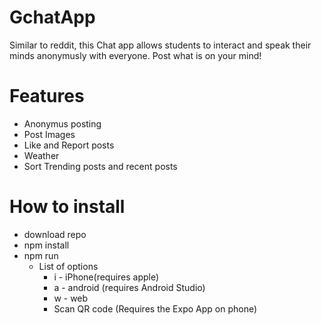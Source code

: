 # GchatApp
Similar to reddit, this Chat app allows students to interact and speak their minds anonymusly with everyone. Post what is on your mind!


# Features
- Anonymus posting
- Post Images
- Like and Report posts
- Weather
- Sort Trending posts and recent posts

# How to install
- download repo
- npm install
- npm run
  - List of options
    - i - iPhone(requires apple)
    - a - android (requires Android Studio)
    - w - web
    - Scan QR code (Requires the Expo App on phone)
